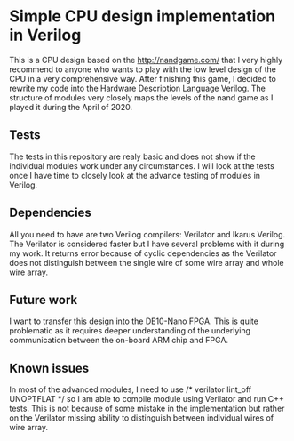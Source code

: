 # Simple CPU design implementation in Verilog

This is a CPU design based on the http://nandgame.com/ that I very highly recommend to anyone who wants to play with the low level design of the CPU in a very comprehensive way. After finishing this game, I decided to rewrite my code into the Hardware Description Language Verilog. The structure of modules very closely maps the levels of the nand game as I played it during the April of 2020.

## Tests

The tests in this repository are realy basic and does not show if the individual modules work under any circumstances. I will look at the tests once I have time to closely look at the advance testing of modules in Verilog.

## Dependencies

All you need to have are two Verilog compilers: Verilator and Ikarus Verilog. The Verilator is considered faster but I have several problems with it during my work. It returns error because of cyclic dependencies as the Verilator does not distinguish between the single wire of some wire array and whole wire array.

## Future work

I want to transfer this design into the DE10-Nano FPGA. This is quite problematic as it requires deeper understanding of the underlying communication between the on-board ARM chip and FPGA.

## Known issues

In most of the advanced modules, I need to use /* verilator lint_off UNOPTFLAT */ so I am able to compile module using Verilator and run C++ tests.
This is not because of some mistake in the implementation but rather on the Verilator missing ability to distinguish between individual wires of wire
array.
